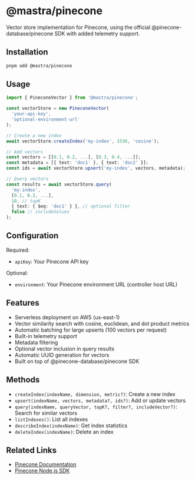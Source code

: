 # @mastra/pinecone

Vector store implementation for Pinecone, using the official @pinecone-database/pinecone SDK with added telemetry support.

## Installation

```bash
pnpm add @mastra/pinecone
```

## Usage

```typescript
import { PineconeVector } from '@mastra/pinecone';

const vectorStore = new PineconeVector(
  'your-api-key',
  'optional-environment-url'
);

// Create a new index
await vectorStore.createIndex('my-index', 1536, 'cosine');

// Add vectors
const vectors = [[0.1, 0.2, ...], [0.3, 0.4, ...]];
const metadata = [{ text: 'doc1' }, { text: 'doc2' }];
const ids = await vectorStore.upsert('my-index', vectors, metadata);

// Query vectors
const results = await vectorStore.query(
  'my-index',
  [0.1, 0.2, ...],
  10, // topK
  { text: { $eq: 'doc1' } }, // optional filter
  false // includeValues
);
```

## Configuration

Required:

- `apiKey`: Your Pinecone API key

Optional:

- `environment`: Your Pinecone environment URL (controller host URL)

## Features

- Serverless deployment on AWS (us-east-1)
- Vector similarity search with cosine, euclidean, and dot product metrics
- Automatic batching for large upserts (100 vectors per request)
- Built-in telemetry support
- Metadata filtering
- Optional vector inclusion in query results
- Automatic UUID generation for vectors
- Built on top of @pinecone-database/pinecone SDK

## Methods

- `createIndex(indexName, dimension, metric?)`: Create a new index
- `upsert(indexName, vectors, metadata?, ids?)`: Add or update vectors
- `query(indexName, queryVector, topK?, filter?, includeVector?)`: Search for similar vectors
- `listIndexes()`: List all indexes
- `describeIndex(indexName)`: Get index statistics
- `deleteIndex(indexName)`: Delete an index

## Related Links

- [Pinecone Documentation](https://docs.pinecone.io/)
- [Pinecone Node.js SDK](https://github.com/pinecone-io/pinecone-ts-client)
